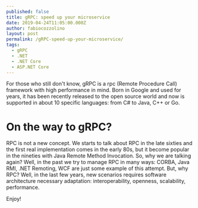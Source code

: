 ```yaml
---
published: false
title: gRPC: speed up your microservice
date: 2019-04-24T11:05:00.000Z
author: fabiocozzolino
layout: post
permalink: /gRPC-speed-up-your-microservice/
tags:
  - gRPC
  - .NET
  - .NET Core
  - ASP.NET Core
---
```

For those who still don't know, gRPC is a rpc (Remote Procedure Call) framework with high performance in mind. Born in Google and used for years, it has been recently released to the open source world and now is supported in about 10 specific languages: from C# to Java, C++ or Go.

# On the way to gRPC?
RPC is not a new concept. We starts to talk about RPC in the late sixties and the first real implementation comes in the early 80s, but it become popular in the nineties with Java Remote Method Invocation. So, why we are talking again? Well, in the past we try to manage RPC in many ways: CORBA, Java RMI, .NET Remoting, WCF are just some example of this attempt. 
But, why RPC? Well, in the last few years, new scenarios requires software architecture necessary adaptation: interoperability, openness, scalability, performance.



Enjoy!
